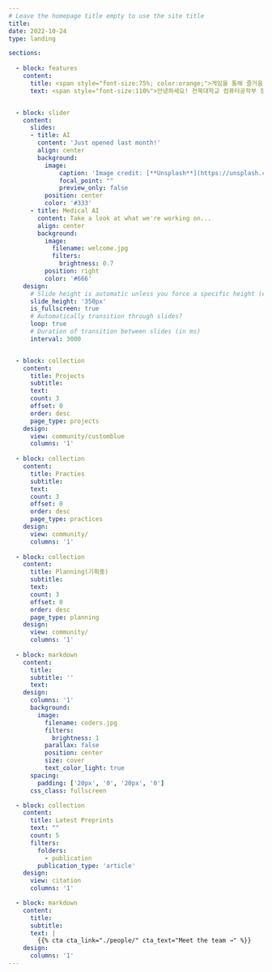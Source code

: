 ```yaml
---
# Leave the homepage title empty to use the site title
title:
date: 2022-10-24
type: landing

sections:
      
  - block: features
    content:
      title: <span style="font-size:75%; color:orange;">게임을 통해 즐거움을 창조하고 싶은 개발자입니다! </span>
      text: <span style="font-size:110%">안녕하세요! 전북대학교 컴퓨터공학부 장동하입니다. <br>게임 개발에 열정을 가지고 있으며, Unity를 활용한 프로젝트 경험이 있습니다.</span>


  - block: slider
    content:
      slides:
      - title: AI
        content: 'Just opened last month!'
        align: center
        background:
          image:
              caption: 'Image credit: [**Unsplash**](https://unsplash.com/ko/%EC%82%AC%EC%A7%84/%EB%B9%A8%EA%B0%84-%ED%85%8C%EC%9D%B4%EB%B8%94%EC%97%90-%EB%91%90-%EA%B0%9C%EC%9D%98-%EB%AF%B8%EB%8B%88%EC%96%B8%EC%A6%88-%EC%BA%90%EB%A6%AD%ED%84%B0-%ED%94%BC%EA%B7%9C%EC%96%B4-tloFnD-7EpI)'
              focal_point: ""
              preview_only: false
          position: center
          color: '#333'
      - title: Medical AI
        content: Take a look at what we're working on...
        align: center
        background:
          image:
            filename: welcome.jpg
            filters:
              brightness: 0.7
          position: right
          color: '#666'
    design:
      # Slide height is automatic unless you force a specific height (e.g. '400px')
      slide_height: '350px'
      is_fullscreen: true
      # Automatically transition through slides?
      loop: true
      # Duration of transition between slides (in ms)
      interval: 3000  


  - block: collection
    content:
      title: Projects
      subtitle:
      text:
      count: 3
      offset: 0
      order: desc
      page_type: projects
    design:
      view: community/customblue
      columns: '1'
    
  - block: collection
    content:
      title: Practies
      subtitle:
      text:
      count: 3
      offset: 0
      order: desc
      page_type: practices
    design:
      view: community/
      columns: '1'
  
  - block: collection
    content:
      title: Planning(기획중)
      subtitle:
      text:
      count: 3
      offset: 0
      order: desc
      page_type: planning
    design:
      view: community/
      columns: '1'
  
  - block: markdown
    content:
      title:
      subtitle: ''
      text:
    design:
      columns: '1'
      background:
        image: 
          filename: coders.jpg
          filters:
            brightness: 1
          parallax: false
          position: center
          size: cover
          text_color_light: true
      spacing:
        padding: ['20px', '0', '20px', '0']
      css_class: fullscreen

  - block: collection
    content:
      title: Latest Preprints
      text: ""
      count: 5
      filters:
        folders:
          - publication
        publication_type: 'article'
    design:
      view: citation
      columns: '1'

  - block: markdown
    content:
      title:
      subtitle:
      text: |
        {{% cta cta_link="./people/" cta_text="Meet the team →" %}}
    design:
      columns: '1'
---
```


